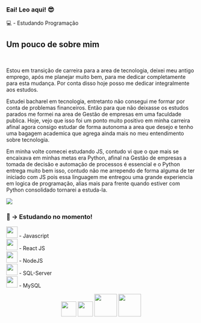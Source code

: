 <h3>Eai! Leo aqui! 😎</h3>
<p>💻 - Estudando Programação </p>
<h2> Um pouco de sobre mim </h2><br>
<p> 
  Estou em transição de carreira para a area de tecnologia, deixei meu antigo emprego, após me planejar muito bem, para me dedicar completamente 
  para esta mudança. Por conta disso hoje posso me dedicar integralmente aos estudos.
</p>
<p>
  Estudei bacharel em tecnologia, entretanto não consegui me formar por conta de problemas financeiros. Então para que não deixasse os estudos 
  parados me formei na area de Gestão de empresas em uma faculdade publica. Hoje, vejo que isso foi um ponto muito positivo em minha carreira
  afinal agora consigo estudar de forma autonoma a area que desejo e tenho uma bagagem academica que agrega ainda mais no meu entendimento sobre
  tecnologia.
</p>
<p>
  Em minha volte comecei estudando JS, contudo vi que o que mais se encaixava em minhas metas era Python, afinal na Gestão de empresas a tomada
  de decisão e automação de processos é essencial e o Python entrega muito bem isso, contudo não me arrependo de forma alguma de ter iniciado com JS pois
  essa linguagem me entregou uma grande experiencia em logica de programação, alias mais para frente quando estiver com Python consolidado tornarei a estuda-la.
</p>

<a href="https://www.linkedin.com/in/leonardo-campos-bb746015b/">
<img src="https://img.shields.io/badge/LinkedIn-0077B5?style=for-the-badge&logo=linkedin&logoColor=white">
</a>

<h3>📘 → Estudando no momento!</h3>
<p>
  
<img width="30em" src="https://cdn.jsdelivr.net/gh/devicons/devicon/icons/javascript/javascript-plain.svg" /> - Javascript <br>
<img width="30em" src="https://cdn.jsdelivr.net/gh/devicons/devicon/icons/react/react-original-wordmark.svg" /> - React JS <br>
<img width="30em" src="https://cdn.jsdelivr.net/gh/devicons/devicon/icons/nodejs/nodejs-plain.svg" /> - NodeJS <br>
<img width="30em" src="https://cdn.jsdelivr.net/gh/devicons/devicon/icons/microsoftsqlserver/microsoftsqlserver-plain-wordmark.svg" /> - SQL-Server <br>
<img width="30em" src="https://cdn.jsdelivr.net/gh/devicons/devicon/icons/mysql/mysql-original-wordmark.svg" /> - MySQL <br>

</p>
  
<div align="center">
  
<img width="40em" src="https://cdn.jsdelivr.net/gh/devicons/devicon/icons/javascript/javascript-plain.svg" /> 
<img width="40em" src="https://cdn.jsdelivr.net/gh/devicons/devicon/icons/react/react-original-wordmark.svg" />
<img width="60em" src="https://cdn.jsdelivr.net/gh/devicons/devicon/icons/nodejs/nodejs-original-wordmark.svg" />
<img width="60em" src="https://cdn.jsdelivr.net/gh/devicons/devicon/icons/mysql/mysql-original-wordmark.svg" />
          
</div>




